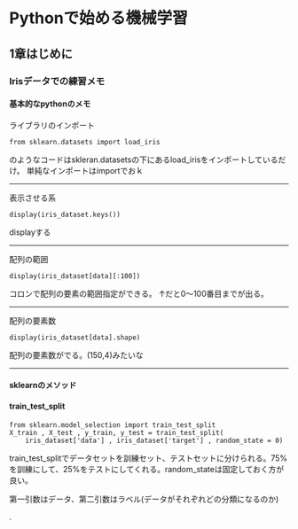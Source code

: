 # Pythonで始める機械学習

## 1章はじめに

### Irisデータでの練習メモ


#### 基本的なpythonのメモ

ライブラリのインポート
```
from sklearn.datasets import load_iris
```
のようなコードはskleran.datasetsの下にあるload_irisをインポートしているだけ。
単純なインポートはimportでおｋ

---
表示させる系
```
display(iris_dataset.keys())
```
displayする

---

配列の範囲
```
display(iris_dataset[data][:100])
```
コロンで配列の要素の範囲指定ができる。
↑だと0〜100番目までが出る。

---

配列の要素数
```
display(iris_dataset[data].shape)
```
配列の要素数がでる。(150,4)みたいな

---

#### sklearnのメソッド

#### train_test_split

```
from sklearn.model_selection import train_test_split
X_train , X_test , y_train, y_test = train_test_split(
    iris_dataset['data'] , iris_dataset['target'] , random_state = 0)
```
train_test_splitでデータセットを訓練セット、テストセットに分けられる。75%を訓練にして、25%をテストにしてくれる。random_stateは固定しておく方が良い。

第一引数はデータ、第二引数はラベル(データがそれぞれどの分類になるのか)






. 